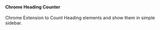 #### Chrome Heading Counter
Chrome Extension to Count Heading elements and show them in simple sidebar.

